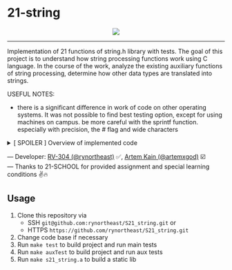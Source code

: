 # 21-string

<div align="center"><img src="assets/preview.png"></div>

---

Implementation of 21 functions of string.h library with tests. The goal of this project is to understand how string processing functions work using C language. In the course of the work, analyze the existing auxiliary functions of string processing, determine how other data types are translated into strings.

USEFUL NOTES:

- there is a significant difference in work of code on other operating systems. It was not possible to find best testing option, except for using machines on campus. be more careful with the sprintf function. especially with precision, the # flag and wide characters

<details>
<summary>[ SPOILER ] Overview of implemented code</summary>

### string.h Types

| No. | Variable | Description                                                                 | Status |
| --- | -------- | --------------------------------------------------------------------------- | ------ |
| 1   | size_t   | This is the unsigned integral type and is the result of the sizeof keyword. | ✅     |

### string.h Macro

| No. | Macro | Description                                         | Status |
| --- | ----- | --------------------------------------------------- | ------ |
| 1   | NULL  | This macro is the value of a null pointer constant. | ✅     |

### string.h Functions

| No. | Function                                                  | Description                                                                                                                                                                                                                                                                                                                     | Status |
| --- | --------------------------------------------------------- | ------------------------------------------------------------------------------------------------------------------------------------------------------------------------------------------------------------------------------------------------------------------------------------------------------------------------------- | ------ |
| 1   | void *memchr(const void *str, int c, size_t n)            | Searches for the first occurrence of the character c (an unsigned char) in the first n bytes of the string pointed to, by the argument str.                                                                                                                                                                                     | ☑️     |
| 2   | int memcmp(const void *str1, const void *str2, size_t n)  | Compares the first n bytes of str1 and str2.                                                                                                                                                                                                                                                                                    | ☑️     |
| 3   | void *memcpy(void *dest, const void \*src, size_t n)      | Copies n characters from src to dest.                                                                                                                                                                                                                                                                                           | ☑️     |
| 4   | void *memmove(void *dest, const void \*src, size_t n)     | Another function to copy n characters from src to dest.                                                                                                                                                                                                                                                                         | ☑️     |
| 5   | void *memset(void *str, int c, size_t n)                  | Copies the character c (an unsigned char) to the first n characters of the string pointed to, by the argument str.                                                                                                                                                                                                              | ☑️     |
| 6   | char *strcat(char *dest, const char \*src)                | Appends the string pointed to, by src to the end of the string pointed to by dest.                                                                                                                                                                                                                                              | ✅     |
| 7   | char *strncat(char *dest, const char \*src, size_t n)     | Appends the string pointed to, by src to the end of the string pointed to, by dest up to n characters long.                                                                                                                                                                                                                     | ✅     |
| 8   | char *strchr(const char *str, int c)                      | Searches for the first occurrence of the character c (an unsigned char) in the string pointed to, by the argument str.                                                                                                                                                                                                          | ✅     |
| 9   | int strcmp(const char *str1, const char *str2)            | Compares the string pointed to, by str1 to the string pointed to by str2.                                                                                                                                                                                                                                                       | ✅     |
| 10  | int strncmp(const char *str1, const char *str2, size_t n) | Compares at most the first n bytes of str1 and str2.                                                                                                                                                                                                                                                                            | ✅     |
| 11  | char *strcpy(char *dest, const char \*src)                | Copies the string pointed to, by src to dest.                                                                                                                                                                                                                                                                                   | ✅     |
| 12  | char *strncpy(char *dest, const char \*src, size_t n)     | Copies up to n characters from the string pointed to, by src to dest.                                                                                                                                                                                                                                                           | ✅     |
| 13  | size_t strcspn(const char *str1, const char *str2)        | Calculates the length of the initial segment of str1 which consists entirely of characters not in str2.                                                                                                                                                                                                                         | ✅     |
| 14  | char \*strerror(int errnum)                               | Searches an internal array for the error number errnum and returns a pointer to an error message string. You need to declare macros containing arrays of error messages for mac and linux operating systems. Error descriptions are available in the original library. Checking the current OS is carried out using directives. |
| 15  | size_t strlen(const char \*str)                           | Computes the length of the string str up to but not including the terminating null character.                                                                                                                                                                                                                                   | ✅     |
| 16  | char *strpbrk(const char *str1, const char \*str2)        | Finds the first character in the string str1 that matches any character specified in str2.                                                                                                                                                                                                                                      | ✅     |
| 17  | char *strrchr(const char *str, int c)                     | Searches for the last occurrence of the character c (an unsigned char) in the string pointed to by the argument str.                                                                                                                                                                                                            | ✅     |
| 18  | size_t strspn(const char *str1, const char *str2)         | Calculates the length of the initial segment of str1 which consists entirely of characters in str2.                                                                                                                                                                                                                             | ✅     |
| 19  | char *strstr(const char *haystack, const char \*needle)   | Finds the first occurrence of the entire string needle (not including the terminating null character) which appears in the string haystack.                                                                                                                                                                                     | ✅     |
| 20  | char *strtok(char *str, const char \*delim)               | Breaks string str into a series of tokens separated by delim.                                                                                                                                                                                                                                                                   | ✅     |

### sprintf & sscanf

| No. | Function                                             | Description                                            | Status |
| --- | ---------------------------------------------------- | ------------------------------------------------------ | ------ |
| 1   | int sscanf(const char *str, const char *format, ...) | reads formatted input from a string.                   | ☑️     |
| 2   | int sprintf(char *str, const char *format, ...)      | sends formatted output to a string pointed to, by str. | ✅     |

### sprintf & sscanf Specifiers

| No. | Specifier | sprintf output                                                                                             | sscanf output                                                     | sprintf Status | sscanf Status |
| --- | --------- | ---------------------------------------------------------------------------------------------------------- | ----------------------------------------------------------------- | -------------- | ------------- |
| 1   | c         | Character                                                                                                  | Character                                                         | ✅             | ☑️            |
| 2   | d         | Signed decimal integer                                                                                     | Signed decimal integer                                            | ✅             | ☑️            |
| 3   | i         | Signed decimal integer                                                                                     | Signed integer (may be decimal, octal or hexadecimal)             | ✅             | ☑️            |
| 4   | e         | Scientific notation (mantissa/exponent) using e character (the output of the numbers must match up to e-6) | Decimal floating point or scientific notation (mantissa/exponent) | ✅             | ☑️            |
| 5   | E         | Scientific notation (mantissa/exponent) using E character                                                  | Decimal floating point or scientific notation (mantissa/exponent) | ✅             | ☑️            |
| 6   | f         | Decimal floating point                                                                                     | Decimal floating point or scientific notation (mantissa/exponent) | ✅             | ☑️            |
| 7   | g         | Uses the shortest representation of decimal floating point                                                 | Decimal floating point or scientific notation (mantissa/exponent) | ✅             | ☑️            |
| 8   | G         | Uses the shortest representation of decimal floating point                                                 | Decimal floating point or scientific notation (mantissa/exponent) | ✅             | ☑️            |
| 9   | o         | Unsigned octal                                                                                             | Unsigned octal                                                    | ✅             | ☑️            |
| 10  | s         | String of characters                                                                                       | String of characters                                              | ✅             | ☑️            |
| 11  | u         | Unsigned decimal integer                                                                                   | Unsigned decimal integer                                          | ✅             | ☑️            |
| 12  | x         | Unsigned hexadecimal integer                                                                               | Unsigned hexadecimal integer (any letters)                        | ✅             | ☑️            |
| 13  | X         | Unsigned hexadecimal integer (capital letters)                                                             | Unsigned hexadecimal integer (any letters)                        | ✅             | ☑️            |
| 14  | p         | Pointer address                                                                                            | Pointer address                                                   | ✅             | ☑️            |
| 15  | n         | Number of characters printed until %n occurs                                                               | Number of characters scanned until %n occurs                      | ✅             | ☑️            |
| 16  | %         | Character %                                                                                                | Character %                                                       | ✅             | ☑️            |

### sprintf Flags

| No. | Flags   | Description                                                                                                                                                                                                                                                                                                                                                                               | Status |
| --- | ------- | ----------------------------------------------------------------------------------------------------------------------------------------------------------------------------------------------------------------------------------------------------------------------------------------------------------------------------------------------------------------------------------------- | ------ |
| 1   | -       | Left-justify within the given field width; Right justification is the default (see width sub-specifier).                                                                                                                                                                                                                                                                                  | ✅     |
| 2   | +       | Forces to precede the result with a plus or minus sign (+ or -) even for positive numbers. By default, only negative numbers are preceded with a -ve sign.                                                                                                                                                                                                                                | ✅     |
| 3   | (space) | If no sign is going to be written, a blank space is inserted before the value.                                                                                                                                                                                                                                                                                                            | ✅     |
| 4   | #       | Used with o, x or X specifiers the value is preceded with 0, 0x or 0X respectively for values different than zero. Used with e, E and f, it forces the written output to contain a decimal point even if no digits would follow. By default, if no digits follow, no decimal point is written. Used with g or G the result is the same as with e or E but trailing zeros are not removed. | ✅     |
| 5   | 0       | Left-pads the number with zeroes (0) instead of spaces, where padding is specified (see width sub-specifier).                                                                                                                                                                                                                                                                             | ✅     |

### sprintf & sscanf Width Description

| No. | Width    | Description                                                                                                                                                                                                                                                                                                            | sprintf Status | sscanf Status |
| --- | -------- | ---------------------------------------------------------------------------------------------------------------------------------------------------------------------------------------------------------------------------------------------------------------------------------------------------------------------- | -------------- | ------------- |
| 1   | (number) | Minimum number of characters to be printed. If the value to be printed is shorter than this number, the result is padded with blank spaces. The value is not truncated even if the result is larger.                                                                                                                   | ✅             | ☑️            |
| 2   | \*       | In sprintf the _ sign means, that the width is not specified in the format string, but as an additional integer value argument preceding the argument that has to be formatted. In sscanf the _ sign placed after % and before the format specifier reads data of the specified type, but suppresses their assignment. | ✅             | ☑️            |

### sprintf Precision Description

| No. | .precision | Description                                                                                                                                                                                                                                                                                                                                                                                                                                                                                                                                                                                                                                                                                                                                                                                                                                                                                                                                                                         | Status |
| --- | ---------- | ----------------------------------------------------------------------------------------------------------------------------------------------------------------------------------------------------------------------------------------------------------------------------------------------------------------------------------------------------------------------------------------------------------------------------------------------------------------------------------------------------------------------------------------------------------------------------------------------------------------------------------------------------------------------------------------------------------------------------------------------------------------------------------------------------------------------------------------------------------------------------------------------------------------------------------------------------------------------------------- | ------ |
| 1   | .number    | For integer specifiers (d, i, o, u, x, X) − precision specifies the minimum number of digits to be written. If the value to be written is shorter than this number, the result is padded with leading zeros. The value is not truncated even if the result is longer. A precision of 0 means that no character is written for the value 0. For e, E and f specifiers − this is the number of digits to be printed after the decimal point. For g and G specifiers − This is the maximum number of significant digits to be printed. For s − this is the maximum number of characters to be printed. By default all characters are printed until the ending null character is encountered. For c type − it has no effect. When no precision is specified for specifiers e, E, f, g and G, the default one is 6. When no precision is specified for all other kind of specifiers, the default is 1. If the period is specified without an explicit value for precision, 0 is assumed. | ✅     |
| 2   | .\*        | The precision is not specified in the format string, but as an additional integer value argument preceding the argument that has to be formatted.                                                                                                                                                                                                                                                                                                                                                                                                                                                                                                                                                                                                                                                                                                                                                                                                                                   | ✅     |

### sprintf & sscanf Length Description

| No. | Length | Description                                                                                                                                                                           | sprintf Status | sscanf Status |
| --- | ------ | ------------------------------------------------------------------------------------------------------------------------------------------------------------------------------------- | -------------- | ------------- |
| 1   | h      | The argument is interpreted as a short int or unsigned short int (only applies to integer specifiers: i, d, o, u, x and X).                                                           | ✅             | ☑️            |
| 2   | l      | The argument is interpreted as a long int or unsigned long int for integer specifiers (i, d, o, u, x and X), and as a wide character or wide character string for specifiers c and s. | ✅             | ☑️            |
| 3   | L      | The argument is interpreted as a long double (only applies to floating point specifiers − e, E, f, g and G).                                                                          | ✅             | ☑️            |

</details>

— Developer: [RV-304 (@rynortheast)](https://github.com/rynortheast) ✅, [Artem Kain (@artemxgod)](https://github.com/artemxgod) ☑️  
— Thanks to 21-SCHOOL for provided assignment and special learning conditions ✌️🔥

## Usage

1. Clone this repository via
   - SSH `git@github.com:rynortheast/S21_string.git` or
   - HTTPS `https://github.com/rynortheast/S21_string.git`
2. Change code base if necessary
3. Run `make test` to build project and run main tests
4. Run `make auxTest` to build project and run aux tests
5. Run `make s21_string.a` to build a static lib
